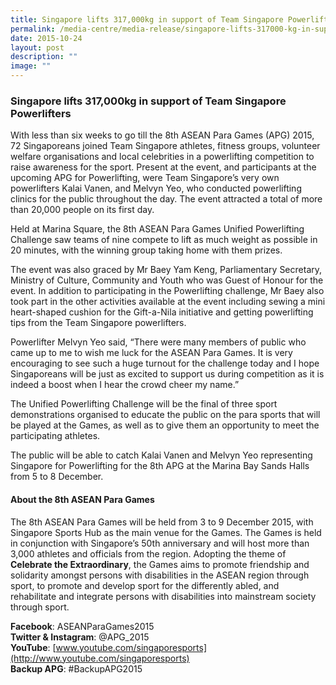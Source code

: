 ```yaml
---
title: Singapore lifts 317,000kg in support of Team Singapore Powerlifters
permalink: /media-centre/media-release/singapore-lifts-317000-kg-in-support-of-team-singapore-powerlifters/
date: 2015-10-24
layout: post
description: ""
image: ""
---
```

### **Singapore lifts 317,000kg in support of Team Singapore Powerlifters**
With less than six weeks to go till the 8th ASEAN Para Games (APG) 2015, 72 Singaporeans joined Team Singapore athletes, fitness groups, volunteer welfare organisations and local celebrities in a powerlifting competition to raise awareness for the sport. Present at the event, and participants at the upcoming APG for Powerlifting, were Team Singapore’s very own powerlifters Kalai Vanen, and Melvyn Yeo, who conducted powerlifting clinics for the public throughout the day. The event attracted a total of more than 20,000 people on its first day.

Held at Marina Square, the 8th ASEAN Para Games Unified Powerlifting Challenge saw teams of nine compete to lift as much weight as possible in 20 minutes, with the winning group taking home with them prizes.

The event was also graced by Mr Baey Yam Keng, Parliamentary Secretary, Ministry of Culture, Community and Youth who was Guest of Honour for the event. In addition to participating in the Powerlifting challenge, Mr Baey also took part in the other activities available at the event including sewing a mini heart-shaped cushion for the Gift-a-Nila initiative and getting powerlifting tips from the Team Singapore powerlifters.

Powerlifter Melvyn Yeo said, “There were many members of public who came up to me to wish me luck for the ASEAN Para Games. It is very encouraging to see such a huge turnout for the challenge today and I hope Singaporeans will be just as excited to support us during competition as it is indeed a boost when I hear the crowd cheer my name.”

The Unified Powerlifting Challenge will be the final of three sport demonstrations organised to educate the public on the para sports that will be played at the Games, as well as to give them an opportunity to meet the participating athletes.

The public will be able to catch Kalai Vanen and Melvyn Yeo representing Singapore for Powerlifting for the 8th APG at the Marina Bay Sands Halls from 5 to 8 December.

#### **About the 8th ASEAN Para Games**

The 8th ASEAN Para Games will be held from 3 to 9 December 2015, with Singapore Sports Hub as the main venue for the Games. The Games is held in conjunction with Singapore’s 50th anniversary and will host more than 3,000 athletes and officials from the region. Adopting the theme of **Celebrate the Extraordinary**, the Games aims to promote friendship and solidarity amongst persons with disabilities in the ASEAN region through sport, to promote and develop sport for the differently abled, and rehabilitate and integrate persons with disabilities into mainstream society through sport.

**Facebook**: ASEANParaGames2015<br>
**Twitter & Instagram**: @APG\_2015<br>
**YouTube**: [www.youtube.com/singaporesports](http://www.youtube.com/singaporesports)<br>
**Backup APG**: #BackupAPG2015